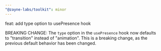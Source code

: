 ```yaml
---
"@zayne-labs/toolkit": minor
---
```


feat: add type option to usePresence hook

BREAKING CHANGE: The `type` option in the `usePresence` hook now defaults to "transition" instead of "animation". This is a breaking change, as the previous default behavior has been changed.

